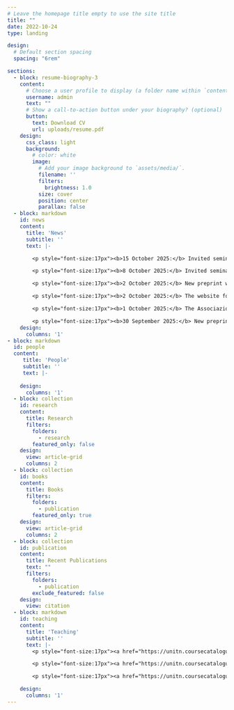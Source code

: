 ```yaml
---
# Leave the homepage title empty to use the site title
title: ""
date: 2022-10-24
type: landing

design:
  # Default section spacing
  spacing: "6rem"

sections:
  - block: resume-biography-3
    content:
      # Choose a user profile to display (a folder name within `content/authors/`)
      username: admin
      text: ""
      # Show a call-to-action button under your biography? (optional)
      button:
        text: Download CV
        url: uploads/resume.pdf
    design:
      css_class: light
      background:
        # color: white
        image:
          # Add your image background to `assets/media/`.
          filename: ''
          filters:
            brightness: 1.0
          size: cover
          position: center
          parallax: false
  - block: markdown
    id: news
    content:
      title: 'News'
      subtitle: ''
      text: |-

        <p style="font-size:17px"><b>15 October 2025:</b> Invited seminar at the University of Padova: <a href="https://www.dpss.unipd.it/methods-and-misconceptions-refining-methods-and-narratives-behavioral-sciences">Methods and Misconceptions: Refining Methods and Narratives in the Behavioral Sciences</a>.</p>

        <p style="font-size:17px"><b>8 October 2025:</b> Invited seminar (online) at the LMS (Language, Mind, Society Center) of University of Hradec Kralove, Czech Republic.</p>

        <p style="font-size:17px"><b>2 October 2025:</b> New preprint with William Costello: <a href="https://osf.io/preprints/psyarxiv/b7cmv_v1">Why Incels Capture Attention: A Cultural Attraction Theory Perspective</a>.</p>

        <p style="font-size:17px"><b>2 October 2025:</b> The website for the Leverhulme project <a href="https://weaponisedpasts.org/">Weaponised Pasts</a> is live.</p>

        <p style="font-size:17px"><b>1 October 2025:</b> The Associazione Italiana Biblioteche had a reading group about Tecnopanico. <a href="https://www.youtube.com/watch?v=F4a27Ldm1WI">Here a video</a> where I answer to their questions.</p>

        <p style="font-size:17px"><b>30 September 2025:</b> New preprint with Eliana Fattorini, Massimiano Bucchi, and Enzo Loner: <a href="https://osf.io/preprints/socarxiv/bevts_v1">Weapon and Poison: Framing Disinformation in European Commission Speeches, 2016–2024</a>.</p>
    design:
      columns: '1'
- block: markdown
  id: people
  content:
     title: 'People'
     subtitle: ''
     text: |-
     
    design:
      columns: '1'
  - block: collection
    id: research
    content:
      title: Research
      filters:
        folders:
          - research
        featured_only: false
    design:
      view: article-grid
      columns: 2
  - block: collection
    id: books
    content:
      title: Books
      filters:
        folders:
          - publication
        featured_only: true
    design:
      view: article-grid
      columns: 2
  - block: collection
    id: publication
    content:
      title: Recent Publications
      text: ""
      filters:
        folders:
          - publication
        exclude_featured: false
    design:
      view: citation
  - block: markdown
    id: teaching
    content:
      title: 'Teaching'
      subtitle: ''
      text: |-
        <p style="font-size:17px"><a href="https://unitn.coursecatalogue.cineca.it/insegnamenti/2025/50955_651661_96405/2024/50956/10760?annoOrdinamento=20245">Current issues in digital media and politics</a>: MSc-level (laurea magistrale Data Science) module, first term (co-taught with Prof. Elena Pavan).</p>

        <p style="font-size:17px"><a href="https://unitn.coursecatalogue.cineca.it/insegnamenti/2025/50767_650246_95906/2025/50767/10848?annoOrdinamento=2025">Cultural analytics</a>: MSc-level (laurea magistrale Sociology and Social Research) module, second term.</p>

        <p style="font-size:17px"><a href="https://unitn.coursecatalogue.cineca.it/insegnamenti/2025/50757_649629_96116/2025/50758/10844?annoOrdinamento=2025">Costruire un disegno di analisi dei fenomeni sociali</a>: BSc-level (laurea triennale Sociologia) module, second term.</p>

    design:
      columns: '1'
---
```

